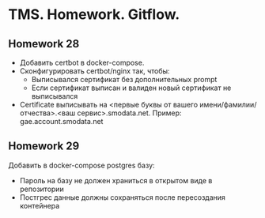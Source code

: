 # TMS. Homework. Gitflow.
## Homework 28
* Добавить certbot в docker-compose.
* Сконфигурировать certbot/nginx так, чтобы:
  * Выписывался сертификат без дополнительных prompt
  * Если сертификат выписан и валиден новый сертификат не выписывался
* Certificate выписывать на <первые буквы от вашего имени/фамилии/отчества>.<ваш сервис>.smodata.net. Пример: gae.account.smodata.net
## Homework 29
Добавить в docker-compose postgres базу:
* Пароль на базу не должен храниться в открытом виде в репозитории
* Постгрес данные должны сохраняться после пересоздания контейнера